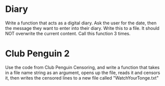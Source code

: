 # Diary
<p> Write a function that acts as a digital diary. Ask the user for the date, then the message they want to enter into their diary. Write this to a file. It should NOT overwrite the current content. Call this function 3 times. </p>

# Club Penguin 2
<p> Use the code from Club Penguin Censoring, and write a function that takes in a file name string as an argument, opens up the file, reads it and censors it, then writes the censored lines to a new file called "WatchYourTonge.txt" </p> 
